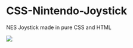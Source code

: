 # CSS-Nintendo-Joystick
NES Joystick made in pure CSS and HTML



![](https://images-na.ssl-images-amazon.com/images/I/41bbcMYflYL.jpg)

